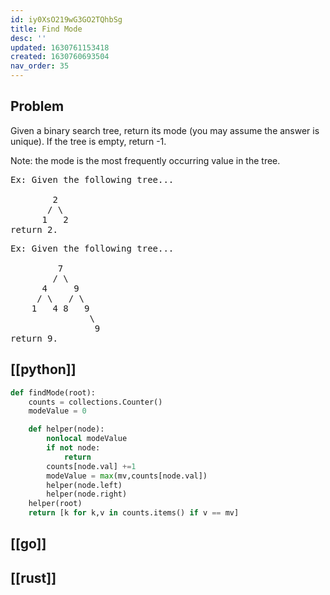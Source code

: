 ```yaml
---
id: iy0XsO219wG3GO2TQhbSg
title: Find Mode
desc: ''
updated: 1630761153418
created: 1630760693504
nav_order: 35
---
```

## Problem

Given a binary search tree, return its mode (you may assume the answer is unique). If the tree is empty, return -1.

Note: the mode is the most frequently occurring value in the tree.

<pre>
Ex: Given the following tree...

        2
       / \
      1   2
return 2.
</pre>

<pre>
Ex: Given the following tree...

         7
        / \
      4     9
     / \   / \
    1   4 8   9
               \
                9
return 9.
</pre>

## [[python]]

```python
def findMode(root):
    counts = collections.Counter()
    modeValue = 0

    def helper(node):
        nonlocal modeValue
        if not node:
            return
        counts[node.val] +=1
        modeValue = max(mv,counts[node.val])
        helper(node.left)
        helper(node.right)
    helper(root)
    return [k for k,v in counts.items() if v == mv]
```

## [[go]]

## [[rust]]

